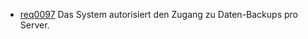   * [req0097](https://github.com/DomainDrivenArchitecture/ddaRequirement/blob/master/en/requirements/req0097.md) Das System autorisiert den Zugang zu Daten-Backups pro Server.